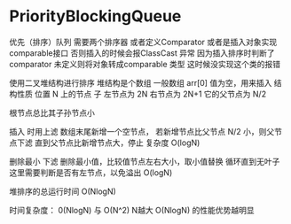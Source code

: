 # PriorityBlockingQueue

优先（排序）队列
需要两个排序器 
或者定义Comparator 或者是插入对象实现 comparable接口
否则插入的时候会报ClassCast 异常
因为插入排序时判断了comparator 未定义则将对象转成comparable 类型
这时候没实现这个类的报错


使用二叉堆结构进行排序
堆结构是个数组
一般数组 arr[0] 值为空，用来插入
结构性质 位置 N 上的节点 子 左节点为 2N  右节点为 2N+1 
它的父节点为 N/2

根节点总比其子孙节点小

插入
时用上滤 数组末尾新增一个空节点，
若新增节点比父节点 N/2 小，则父节点下滤
直到父节点比新增节点大，停止
复杂度 O(logN)

删除最小
下滤
删除最小值，比较值节点左右大小，取小值替换
循环直到无叶子
这里需要判断是否有左节点，以免溢出
O(logN)

堆排序的总运行时间 O(NlogN)

时间复杂度：
0(NlogN) 与 O(N^2)
N越大 O(NlogN) 的性能优势越明显


